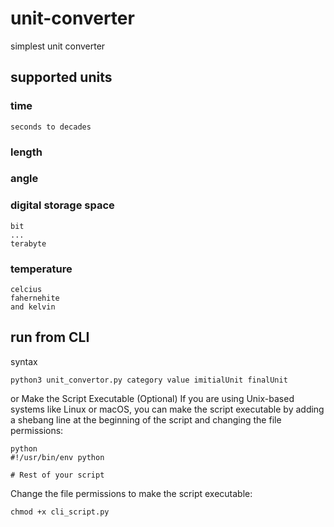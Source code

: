 # unit-converter
simplest unit converter

## supported units 
### time
~~~
seconds to decades
~~~
### length
### angle
### digital storage space
~~~
bit
...
terabyte
~~~
### temperature
~~~
celcius 
fahernehite
and kelvin
~~~
## run from CLI
syntax
~~~
python3 unit_convertor.py category value imitialUnit finalUnit
~~~
or
Make the Script Executable (Optional)
If you are using Unix-based systems like Linux or macOS, you can make the script executable by adding a shebang line at the beginning of the script and changing the file permissions:
~~~
python
#!/usr/bin/env python

# Rest of your script
~~~

Change the file permissions to make the script executable:
~~~
chmod +x cli_script.py
~~~
